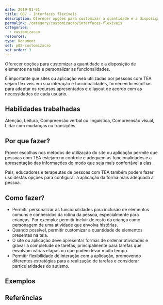 ```yaml
---
date: 2019-01-01
title: G07 - Interfaces flexíveis
description: Oferecer opções para customizar a quantidade e a disposição de elementos na tela e personalizar as funcionalidades.
permalink: /category/customizacao/interfaces-flexiveis
categories:
  - customizacao
resources:
type: Document
set: p02-customizacao
set_order: 3
---
```


Oferecer opções para customizar a quantidade e a disposição de elementos na tela e personalizar as funcionalidades.

É importante que sites ou aplicação web utilizadas por pessoas com TEA sejam flexíveis em sua interação e funcionalidades, fornecendo escolhas para adaptar os recursos apresentados e o layout de acordo com as necessidades de cada usuário.

## Habilidades trabalhadas

Atenção, Leitura, Compreensão verbal ou linguística, Compreensão visual, Lidar com mudanças ou transições

## Por que fazer?

Prover escolhas nos métodos de utilização do site ou aplicação permite que pessoas com TEA estejam no controle e adequem as funcionalidades e a apresentação das informações do modo que seja mais confortável a elas.

Pais, educadores e terapeutas de pessoas com TEA também podem fazer uso destas opções para configurar a aplicação da forma mais adequada à pessoa.

## Como fazer?

- Permitir personalizar as funcionalidades para inclusão de elementos comuns e conhecidos da rotina da pessoa, especialmente para crianças. Por exemplo: permitir incluir de rosto da criança como personagem de uma atividade que envolva histórias.
- Quando possível, permitir customizar a quantidade de elementos presentes na tela.
- O site ou aplicação deve apresentar formas de ordenar atividades e gravar a completude de tarefas, principalmente para tarefas que envolvam várias etapas ou que podem levar muito tempo.
- Permitir flexibilidade de interação com a aplicação, promovendo diferentes estratégias para a realização de tarefas e considerar particularidades do autismo.

## Exemplos

## Referências